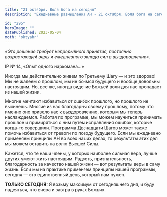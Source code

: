 ```yaml
---
title: "21 октября. Воля бога на сегодня"
description: "Ежедневные размышления АН - 21 октября. Воля бога на сегодня"

id: "295"
heroImage: ""
datePublished: 2023-05-04
moth: "oktyabr"
---
```


_«Это решение требует непрерывного принятия, постоянно возрастающей веры и
ежедневного вклада сил в выздоровление»._

IP № 14, «Опыт одного наркомана…»

Иногда мы действительно живем по Третьему Шагу — и это здорово! Мы не жалеем о
прошлом, мы не боимся будущего и вообще довольны настоящим. Но, все же, иногда
видение Божьей воли для нас пропадает из нашей жизни.

Многие мечтают избавиться от ошибок прошлого, но прошлого не выкинешь. Многие
из нас благодарны своему прошлому, потому что именно оно привело нас к
выздоровлению, которым мы теперь наслаждаемся. Работая по программе, мы можем
научиться принимать прошлое и примиряться с ним путем исправления ошибок,
которые когда-то совершили. Программа Двенадцати Шагов может также помочь
избавиться от тревоги по поводу будущего. Если мы ежедневно применяем принципы
АН во всех наших делах, то результаты этих дел мы можем оставить на волю
Высшей Силы.

Кажется, что те наши члены, у которых наиболее сильная вера, лучше других
умеют жить настоящим. Радость, признательность, благодарность за качество
нашей жизни — вот результаты веры в саму жизнь. Если мы на практике применяем
принципы нашей программы, сегодня — это единственный день, который нам нужен.

**ТОЛЬКО СЕГОДНЯ:** Я возьму максимум от сегодняшнего дня, и буду надеяться,
что вчера и завтра в руках Божьих.
